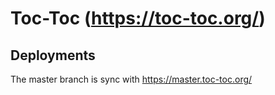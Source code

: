 # Toc-Toc (https://toc-toc.org/)

## Deployments

The master branch is sync with https://master.toc-toc.org/

